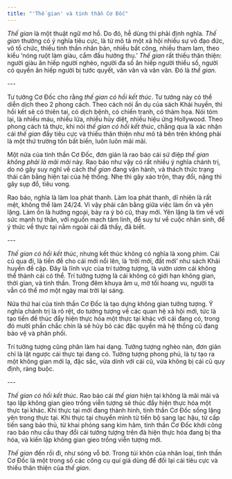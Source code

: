 ```yaml
---
title: "'Thế gian' và tinh thần Cơ Đốc"
---
```


*Thế gian* là một thuật ngữ mơ hồ. Do đó, hễ dùng thì phải định nghĩa. *Thế gian* thường có ý nghĩa tiêu cực, là từ mô tả một xã hội nhiều sự vô đạo đức, vô tổ chức, thiếu tinh thần nhân bản, nhiều bất công, nhiều tham lam, theo kiểu ‘nóng ruột làm giàu, cắm đầu hưởng thụ.’ *Thế gian* rất thiếu thân thiện: người giàu ăn hiếp người nghèo, người đa số ăn hiếp người thiểu số, người có quyền ăn hiếp người bị tước quyết, vân vân và vân vân. Đó là *thế gian*.

\---

Tư tưởng Cơ Đốc cho rằng *thế gian có hồi kết thúc*. Tư tưởng này có thể diễn dịch theo 2 phong cách. Theo cách nói ẩn dụ của sách Khải huyền, thì hồi kết sẽ có thiên tai, có dịch bệnh, có chiến tranh, có thảm họa. Nói tóm lại, là nhiều máu, nhiều lửa, nhiều hủy diệt, nhiều hiệu ứng Hollywood. Theo phong cách tả thực, khi nói *thế gian có hồi kết thúc*, chẳng qua là xác nhận cái *thế gian* đầy tiêu cực và thiếu thân thiện như mô tả bên trên không phải là một thứ trường tồn bất biến, luôn luôn mãi mãi.

Một nửa của tinh thần Cơ Đốc, đơn giản là rao báo cái sứ điệp *thế gian không phải là mãi mãi* này. Rao báo như vậy có rất nhiều ý nghĩa chánh trị, do nó gây suy nghĩ về cách *thế gian* đang vận hành, và thách thức trạng thái cân bằng hiện tại của hệ thống. Nhẹ thì gây xáo trộn, thay đổi, nặng thì gây sụp đổ, tiêu vong.

Rao báo, nghĩa là làm loa phát thanh. Làm loa phát thanh, dĩ nhiên là rất mệt, không thể làm 24/24. Vì vậy phải cân bằng giữa việc làm ồn và yên lặng. Làm ồn là hướng ngoại, bày ra ý bỏ cũ, thay mới. Yên lặng là tìm về với sức mạnh tự thân, với nguồn mạch tâm linh, để suy tư về cuộc nhân sinh, để ý thức về thực tại nằm ngoài cái đã thấy, đã biết.

\---

*Thế gian có hồi kết thúc*, nhưng kết thúc không có nghĩa là xong phim. Cái cũ qua đi, là tiền đề cho cái mới nổi lên, là ‘trời mới, đất mới’ như sách Khải huyền đề cập. Đây là lĩnh vực của trí tưởng tượng, là vườn ươm cái không thể thành cái có thể. Trí tưởng tượng là cái không có giới hạn không gian, thời gian, và tinh thần. Trong đêm khuya âm u, mờ tối hoang vu, người ta vẫn có thể mơ một ngày mai trời lại sáng.

Nửa thứ hai của tinh thần Cơ Đốc là tạo dựng không gian tưởng tượng. Ý nghĩa chánh trị là rõ rệt, do tưởng tượng về các quan hệ xã hội mới, tức là tạo tiền đề thúc đẩy hiện thực hóa một thực tại khác với cái đang có, trong đó mười phần chắc chín là sẽ hủy bỏ các đặc quyền mà hệ thống cũ đang bảo vệ và phân phối.

Trí tưởng tượng cũng phân làm hai dạng. Tưởng tượng nghèo nàn, đơn giản chỉ là lật ngược cái thực tại đang có. Tưởng tượng phong phú, là tự tạo ra một không gian mới lạ, đặc sắc, vừa dính với cái cũ, vừa không bị cái cũ quy định, ràng buộc.

\---

*Thế gian có hồi kết thúc*. Rao báo cái *thế gian* hiện tại không là mãi mãi và tạo lập không gian gieo trồng viễn tượng sẽ thúc đẩy hiện thực hóa một thực tại khác. Khi thực tại mới đang thành hình, tinh thần Cơ Đốc sống lặng yên trong thực tại. Khi thực tại chuyển mình từ tiến bộ sang lạc hậu, từ cấp tiến sang bảo thủ, từ khai phóng sang kìm hãm, tinh thần Cơ Đốc khởi công rao báo nhu cầu thay đổi cái tưởng tượng trên đà hiện thực hóa đang bị tha hóa, và kiến lập không gian gieo trồng viễn tượng mới.

*Thế gian* đến rồi đi, như sóng vỗ bờ. Trong túi khôn của nhân loại, tinh thần Cơ Đốc là một trong số các công cụ quí giá dùng để đối lại cái tiêu cực và thiếu thân thiện của *thế gian*.
